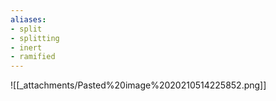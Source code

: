 ```yaml
---
aliases:
- split
- splitting
- inert
- ramified
---
```















![[_attachments/Pasted%20image%2020210514225852.png]]
